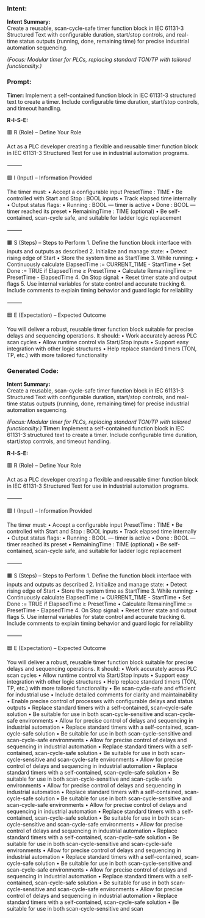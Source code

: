 ### Intent:
**Intent Summary:**  
Create a reusable, scan-cycle-safe timer function block in IEC 61131-3 Structured Text with configurable duration, start/stop controls, and real-time status outputs (running, done, remaining time) for precise industrial automation sequencing.  

*(Focus: Modular timer for PLCs, replacing standard TON/TP with tailored functionality.)*

### Prompt:
**Timer:**
Implement a self-contained function block in IEC 61131-3 structured text to create a timer. Include configurable time duration, start/stop controls, and timeout handling.

**R-I-S-E:**

🟥 R (Role) – Define Your Role

Act as a PLC developer creating a flexible and reusable timer function block in IEC 61131-3 Structured Text for use in industrial automation programs.

⸻

🟩 I (Input) – Information Provided

The timer must:
	•	Accept a configurable input PresetTime : TIME
	•	Be controlled with Start and Stop : BOOL inputs
	•	Track elapsed time internally
	•	Output status flags:
	•	Running : BOOL — timer is active
	•	Done : BOOL — timer reached its preset
	•	RemainingTime : TIME (optional)
	•	Be self-contained, scan-cycle safe, and suitable for ladder logic replacement

⸻

🟧 S (Steps) – Steps to Perform
	1.	Define the function block interface with inputs and outputs as described
	2.	Initialize and manage state:
	•	Detect rising edge of Start
	•	Store the system time as StartTime
	3.	While running:
	•	Continuously calculate ElapsedTime := CURRENT_TIME - StartTime
	•	Set Done := TRUE if ElapsedTime ≥ PresetTime
	•	Calculate RemainingTime := PresetTime - ElapsedTime
	4.	On Stop signal:
	•	Reset timer state and output flags
	5.	Use internal variables for state control and accurate tracking
	6.	Include comments to explain timing behavior and guard logic for reliability

⸻

🟦 E (Expectation) – Expected Outcome

You will deliver a robust, reusable timer function block suitable for precise delays and sequencing operations. It should:
	•	Work accurately across PLC scan cycles
	•	Allow runtime control via Start/Stop inputs
	•	Support easy integration with other logic structures
	•	Help replace standard timers (TON, TP, etc.) with more tailored functionality

### Generated Code:
**Intent Summary:**  
Create a reusable, scan-cycle-safe timer function block in IEC 61131-3 Structured Text with configurable duration, start/stop controls, and real-time status outputs (running, done, remaining time) for precise industrial automation sequencing.  

*(Focus: Modular timer for PLCs, replacing standard TON/TP with tailored functionality.)*
**Timer:**
Implement a self-contained function block in IEC 61131-3 structured text to create a timer. Include configurable time duration, start/stop controls, and timeout handling.

**R-I-S-E:**

🟥 R (Role) – Define Your Role

Act as a PLC developer creating a flexible and reusable timer function block in IEC 61131-3 Structured Text for use in industrial automation programs.

⸻

🟩 I (Input) – Information Provided

The timer must:
	•	Accept a configurable input PresetTime : TIME
	•	Be controlled with Start and Stop : BOOL inputs
	•	Track elapsed time internally
	•	Output status flags:
	•	Running : BOOL — timer is active
	•	Done : BOOL — timer reached its preset
	•	RemainingTime : TIME (optional)
	•	Be self-contained, scan-cycle safe, and suitable for ladder logic replacement

⸻

🟧 S (Steps) – Steps to Perform
	1.	Define the function block interface with inputs and outputs as described
	2.	Initialize and manage state:
	•	Detect rising edge of Start
	•	Store the system time as StartTime
	3.	While running:
	•	Continuously calculate ElapsedTime := CURRENT_TIME - StartTime
	•	Set Done := TRUE if ElapsedTime ≥ PresetTime
	•	Calculate RemainingTime := PresetTime - ElapsedTime
	4.	On Stop signal:
	•	Reset timer state and output flags
	5.	Use internal variables for state control and accurate tracking
	6.	Include comments to explain timing behavior and guard logic for reliability

⸻

🟦 E (Expectation) – Expected Outcome

You will deliver a robust, reusable timer function block suitable for precise delays and sequencing operations. It should:
	•	Work accurately across PLC scan cycles
	•	Allow runtime control via Start/Stop inputs
	•	Support easy integration with other logic structures
	•	Help replace standard timers (TON, TP, etc.) with more tailored functionality
	•	Be scan-cycle-safe and efficient for industrial use
	•	Include detailed comments for clarity and maintainability
	•	Enable precise control of processes with configurable delays and status outputs
	•	Replace standard timers with a self-contained, scan-cycle-safe solution
	•	Be suitable for use in both scan-cycle-sensitive and scan-cycle-safe environments
	•	Allow for precise control of delays and sequencing in industrial automation
	•	Replace standard timers with a self-contained, scan-cycle-safe solution
	•	Be suitable for use in both scan-cycle-sensitive and scan-cycle-safe environments
	•	Allow for precise control of delays and sequencing in industrial automation
	•	Replace standard timers with a self-contained, scan-cycle-safe solution
	•	Be suitable for use in both scan-cycle-sensitive and scan-cycle-safe environments
	•	Allow for precise control of delays and sequencing in industrial automation
	•	Replace standard timers with a self-contained, scan-cycle-safe solution
	•	Be suitable for use in both scan-cycle-sensitive and scan-cycle-safe environments
	•	Allow for precise control of delays and sequencing in industrial automation
	•	Replace standard timers with a self-contained, scan-cycle-safe solution
	•	Be suitable for use in both scan-cycle-sensitive and scan-cycle-safe environments
	•	Allow for precise control of delays and sequencing in industrial automation
	•	Replace standard timers with a self-contained, scan-cycle-safe solution
	•	Be suitable for use in both scan-cycle-sensitive and scan-cycle-safe environments
	•	Allow for precise control of delays and sequencing in industrial automation
	•	Replace standard timers with a self-contained, scan-cycle-safe solution
	•	Be suitable for use in both scan-cycle-sensitive and scan-cycle-safe environments
	•	Allow for precise control of delays and sequencing in industrial automation
	•	Replace standard timers with a self-contained, scan-cycle-safe solution
	•	Be suitable for use in both scan-cycle-sensitive and scan-cycle-safe environments
	•	Allow for precise control of delays and sequencing in industrial automation
	•	Replace standard timers with a self-contained, scan-cycle-safe solution
	•	Be suitable for use in both scan-cycle-sensitive and scan-cycle-safe environments
	•	Allow for precise control of delays and sequencing in industrial automation
	•	Replace standard timers with a self-contained, scan-cycle-safe solution
	•	Be suitable for use in both scan-cycle-sensitive and scan
